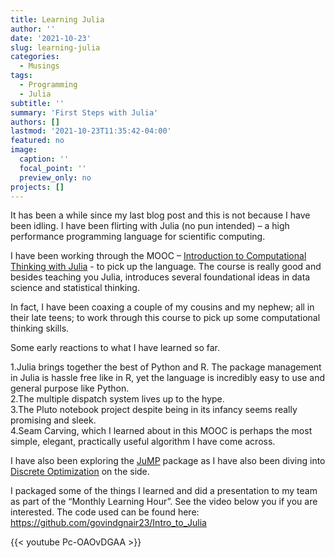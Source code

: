 ```yaml
---
title: Learning Julia
author: ''
date: '2021-10-23'
slug: learning-julia
categories:
  - Musings
tags:
  - Programming
  - Julia
subtitle: ''
summary: 'First Steps with Julia'
authors: []
lastmod: '2021-10-23T11:35:42-04:00'
featured: no
image:
  caption: ''
  focal_point: ''
  preview_only: no
projects: []
---
```


It has been a while since my last blog post and this is not because I have been idling. I have been flirting with Julia (no pun intended) – a high performance programming language for scientific computing.

I have been working through the MOOC – [Introduction to Computational Thinking with Julia](https://computationalthinking.mit.edu/Spring21/) - to pick up the language. The course is really good and besides teaching you Julia, introduces several foundational ideas in data science and statistical thinking. 

In fact, I have been coaxing a couple of my cousins and my nephew; all in their late teens; to work through this course to pick up some computational thinking skills.


Some early reactions to what I have learned so far.

1.Julia brings together the best of Python and R. The package management in Julia is hassle free like in R, yet the language is incredibly easy to use and general purpose like Python. <br>
2.The multiple dispatch system lives up to the hype.<br>
3.The Pluto notebook project despite being in its infancy seems really promising and sleek.<br>
4.Seam Carving, which I learned about in this MOOC is perhaps the most simple, elegant, practically useful algorithm I have come across.

I have also been exploring the [JuMP](https://jump.dev/JuMP.jl/stable/) package as I have also been diving into [Discrete Optimization](https://www.coursera.org/learn/discrete-optimization) on the side.

I packaged some of the things I learned and did a presentation to my team as part of the “Monthly Learning Hour”. See the video below you if you are interested. The code used can be found here: https://github.com/govindgnair23/Intro_to_Julia

{{< youtube Pc-OAOvDGAA >}}



